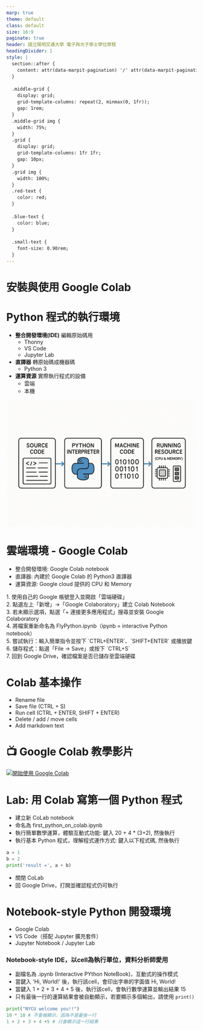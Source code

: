 ```yaml
---
marp: true
theme: default
class: default
size: 16:9
paginate: true
header: 國立陽明交通大學 電子與光子學士學位學程
headingDivider: 1
style: |
  section::after {
    content: attr(data-marpit-pagination) '/' attr(data-marpit-pagination-total);
  }
  
  .middle-grid {
    display: grid;
    grid-template-columns: repeat(2, minmax(0, 1fr));
    gap: 1rem;
  }
  .middle-grid img {
    width: 75%;
  }
  .grid {
    display: grid;
    grid-template-columns: 1fr 1fr;
    gap: 10px;
  }
  .grid img {
    width: 100%;
  }
  .red-text {
    color: red;
  }
  
  .blue-text {
    color: blue;  
  }

  .small-text {
    font-size: 0.90rem;
  }
---
```

# 安裝與使用 Google Colab

# Python 程式的執行環境

+ **整合開發環境(IDE)** 編輯原始碼用
  + Thonny
  + VS Code
  + Jupyter Lab
+ **直譯器** 轉原始碼成機器碼
  + Python 3
+ **運算資源** 實際執行程式的設備
  + 雲端
  + 本機

![bg right 50% w:100% Python Interpreter](../files/image/python_run_cycle.png)

# 雲端環境 - Google Colab
+ 整合開發環境: Google Colab notebook
+ 直譯器: 內建於 Google Colab 的 Python3 直譯器
+ 運算資源: Google cloud 提供的 CPU 和 Memory

<p class="small-text">
1. 使用自己的 Google 帳號登入並開啟「雲端硬碟」<br>
2. 點選左上「新增」→「Google Colaboratory」建立 Colab Notebook<br>
3. 若未顯示選項，點選「+ 連接更多應用程式」搜尋並安裝 Google Colaboratory<br>
4. 將檔案重新命名為 FlyPython.ipynb（ipynb = interactive Python notebook）<br>
5. 嘗試執行：輸入簡單指令並按下 `CTRL+ENTER`、`SHIFT+ENTER` 或播放鍵<br>
6. 儲存程式：點選「File → Save」或按下 `CTRL+S`<br>
7. 回到 Google Drive，確認檔案是否已儲存至雲端硬碟  
</p>

# Colab 基本操作
+ Rename file
+ Save file (CTRL + S)
+ Run cell (CTRL + ENTER, SHIFT + ENTER)
+ Delete / add / move cells
+ Add markdown text

# 📺 Google Colab 教學影片
[![開始使用 Google Colab](https://i.ytimg.com/vi/eJCXFIoOwdw/mqdefault.jpg)](https://youtu.be/eJCXFIoOwdw?si=_HyCFGAgGT4HAYlx)

# Lab: 用 Colab 寫第一個 Python 程式
+ 建立新 CoLab notebook
+ 命名為 first_python_on_colab.ipynb
+ 執行簡單數學運算，體驗互動式功能: 鍵入 20 + 4 * (3+2), 然後執行
+ 執行基本 Python 程式，理解程式運作方式: 鍵入以下程式碼, 然後執行
```python
a = 1
b = 2
print('result =', a + b)
```
+ 關閉 CoLab
+ 回 Google Drive，打開並確認程式仍可執行

# Notebook-style Python 開發環境
- Google Colab
- VS Code（搭配 Jupyter 擴充套件）
- Jupyter Notebook / Jupyter Lab

### Notebook-style IDE，以cell為執行單位，資料分析師愛用
- 副檔名為 .ipynb (Interactive PYthon NoteBook)，互動式的操作模式
- 當鍵入 <span class='blue-text'>'Hi, World!'</span> 後，執行該cell，會印出字串的字面值 Hi, World! 
- 當鍵入 <span class='blue-text'>1 + 2 + 3 + 4 + 5</span> 後，執行該cell，會執行數學運算並輸出結果 15
- 只有最後一行的運算結果會被自動顯示，若要顯示多個輸出，請使用 `print()`
```python
print("NYCU welcome you!!")
10 * 10 # 不會被顯示，因為不是最後一行
1 + 2 + 3 + 4 +5 # 只會顯示這一行結果
```